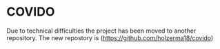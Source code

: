 # COVIDO
Due to technical difficulties the project has been moved to another repository. 
The new repostory is (https://github.com/holzerma18/covido)
